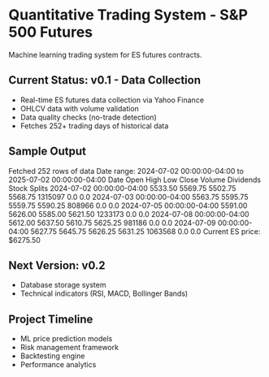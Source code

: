 # Quantitative Trading System - S&P 500 Futures

Machine learning trading system for ES futures contracts.

## Current Status: v0.1 - Data Collection
- Real-time ES futures data collection via Yahoo Finance
- OHLCV data with volume validation
- Data quality checks (no-trade detection)
- Fetches 252+ trading days of historical data

## Sample Output
Fetched 252 rows of data
Date range: 2024-07-02 00:00:00-04:00 to 2025-07-02 00:00:00-04:00
Date                      Open      High      Low       Close     Volume    Dividends Stock Splits
2024-07-02 00:00:00-04:00 5533.50  5569.75  5502.75  5568.75  1315097      0.0        0.0
2024-07-03 00:00:00-04:00 5563.75  5595.75  5559.75  5590.25   808966      0.0        0.0
2024-07-05 00:00:00-04:00 5591.00  5626.00  5585.00  5621.50  1233173      0.0        0.0
2024-07-08 00:00:00-04:00 5612.00  5637.50  5610.75  5625.25   981186      0.0        0.0
2024-07-09 00:00:00-04:00 5627.75  5645.75  5626.25  5631.25  1063568      0.0        0.0
Current ES price: $6275.50

## Next Version: v0.2
- Database storage system
- Technical indicators (RSI, MACD, Bollinger Bands)

## Project Timeline
- ML price prediction models
- Risk management framework
- Backtesting engine
- Performance analytics
